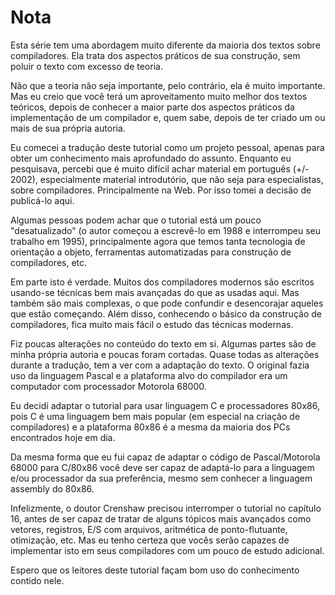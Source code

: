 # Nota

Esta série tem uma abordagem muito diferente da maioria dos textos sobre compiladores. Ela trata dos aspectos práticos de sua construção, sem poluir o texto com excesso de teoria.

Não que a teoria não seja importante, pelo contrário, ela é muito importante. Mas eu creio que você terá um aproveitamento muito melhor dos textos teóricos, depois de conhecer a maior parte dos aspectos práticos da implementação de um compilador e, quem sabe, depois de ter criado um ou mais de sua própria autoria.

Eu comecei a tradução deste tutorial como um projeto pessoal, apenas para obter um conhecimento mais aprofundado do assunto. Enquanto eu pesquisava, percebi que é muito difícil achar material em português (+/- 2002), especialmente material introdutório, que não seja para especialistas, sobre compiladores. Principalmente na Web. Por isso tomei a decisão de publicá-lo aqui.

Algumas pessoas podem achar que o tutorial está um pouco "desatualizado" (o autor começou a escrevê-lo em 1988 e interrompeu seu trabalho em 1995), principalmente agora que temos tanta tecnologia de orientação a objeto, ferramentas automatizadas para construção de compiladores, etc.

Em parte isto é verdade. Muitos dos compiladores modernos são escritos usando-se técnicas bem mais avançadas do que as usadas aqui. Mas também são mais complexas, o que pode confundir e desencorajar aqueles que estão começando. Além disso, conhecendo o básico da construção de compiladores, fica muito mais fácil o estudo das técnicas modernas.

Fiz poucas alterações no conteúdo do texto em si. Algumas partes são de minha própria autoria e poucas foram cortadas. Quase todas as alterações durante a tradução, tem a ver com a adaptação do texto. O original fazia uso da linguagem Pascal e a plataforma alvo do compilador era um computador com processador Motorola 68000.

Eu decidi adaptar o tutorial para usar linguagem C e processadores 80x86, pois C é uma linguagem bem mais popular (em especial na criação de compiladores) e a plataforma 80x86 é a mesma da maioria dos PCs encontrados hoje em dia.

Da mesma forma que eu fui capaz de adaptar o código de Pascal/Motorola 68000 para C/80x86 você deve ser capaz de adaptá-lo para a linguagem e/ou processador da sua preferência, mesmo sem conhecer a linguagem assembly do 80x86.

Infelizmente, o doutor Crenshaw precisou interromper o tutorial no capítulo 16, antes de ser capaz de tratar de alguns tópicos mais avançados como vetores, registros, E/S com arquivos, aritmética de ponto-flutuante, otimização, etc. Mas eu tenho certeza que vocês serão capazes de implementar isto em seus compiladores com um pouco de estudo adicional.

Espero que os leitores deste tutorial façam bom uso do conhecimento contido nele.
